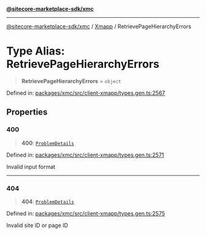 [**@sitecore-marketplace-sdk/xmc**](../../../../README.md)

***

[@sitecore-marketplace-sdk/xmc](../../../../README.md) / [Xmapp](../README.md) / RetrievePageHierarchyErrors

# Type Alias: RetrievePageHierarchyErrors

> **RetrievePageHierarchyErrors** = `object`

Defined in: [packages/xmc/src/client-xmapp/types.gen.ts:2567](https://github.com/Sitecore/marketplace-sdk/blob/main/packages/xmc/src/client-xmapp/types.gen.ts#L2567)

## Properties

### 400

> **400**: [`ProblemDetails`](ProblemDetails.md)

Defined in: [packages/xmc/src/client-xmapp/types.gen.ts:2571](https://github.com/Sitecore/marketplace-sdk/blob/main/packages/xmc/src/client-xmapp/types.gen.ts#L2571)

Invalid input format

***

### 404

> **404**: [`ProblemDetails`](ProblemDetails.md)

Defined in: [packages/xmc/src/client-xmapp/types.gen.ts:2575](https://github.com/Sitecore/marketplace-sdk/blob/main/packages/xmc/src/client-xmapp/types.gen.ts#L2575)

Invalid site ID or page ID
